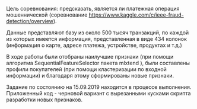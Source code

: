 Цель соревнования: предсказать, является ли платежная операция мошеннической 
(соревнование https://www.kaggle.com/c/ieee-fraud-detection/overview).

Данные представляют базу из около 500 тысяч транзакций, по каждой из которых имеется информация, представленная в виде 434 колонок 
(информация о карте, адресе платежа, устройстве, продуктах и т.д.)

В ходе работы были отобраны наилучшие признаки (при помощи алгоритма SequentialFeatureSelector пакета mlxtend ), были составлены 
профили покупателей (при помощи кластеризации по входной информации) и благодаря этому сформированы новые признаки.

Задание по состоянию на 15.09.2019 находится в процессе выполнения. Приложенный код - черновой вариант с вырезанными кусками скрипта 
разработки новых признаков.
